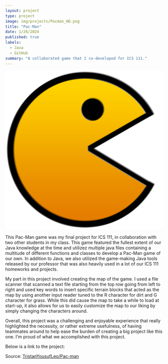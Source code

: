 ```yaml
---
layout: project
type: project
image: img/projects/Pacman_HD.png
title: "Pac-Man"
date: 1/26/2024
published: true
labels:
  - Java
  - GitHub
summary: "A collaborated game that I co-developed for ICS 111."
---
```


<img class="img-fluid" src="../img/projects/Pacman_HD.png">

This Pac-Man game was my final project for ICS 111, in collaboration with two other students in my class. This game featured the fullest extent of our Java knowledge at the time and utilizez multiple java files containing a multitude of different functions and classes to develop a Pac-Man game of our own. In addition to Java, we also utilized the game-making Java tools released by our professor that was also heavily used in a lot of our ICS 111 homeworks and projects.

My part in this project involved creating the map of the game. I used a file scanner that scanned a text file starting from the top row going from left to right and used key words to insert specific terrain blocks that acted as the map by using another input reader tuned to the R character for dirt and G character for grass. While this did cause the map to take a while to load at start-up, it also allows for us to easily customize the map to our liking by simply changing the characters around.

Overall, this project was a challenging and enjoyable experience that really highlighted the necessity, or rather extreme usefulness, of having teammates around to help ease the burden of creating a big project like this one. I'm proud of what we accomplished with this project.

Below is a link to the project:

Source: <a href="https://github.com/TristanYousufLeo/Pac-man"><i class="large github icon "></i>TristanYousufLeo/Pac-man</a>
